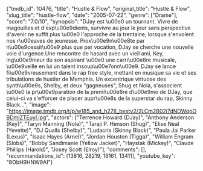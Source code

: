 {"tmdb_id": 10476, "title": "Hustle & Flow", "original_title": "Hustle & Flow", "slug_title": "hustle-flow", "date": "2005-07-22", "genre": ["Drame"], "score": "7.0/10", "synopsis": "DJay est \u00e0 un tournant. Vivre de magouilles et d'exp\u00e9dients, survivre au jour le jour sans perspective d'avenir ne suffit plus \u00e0 l'approche de la trentaine, lorsque s'envolent nos r\u00eaves de jeunesse. Prox\u00e9n\u00e8te par n\u00e9cessit\u00e9 plus que par vocation, DJay se cherche une nouvelle voie d'urgence.Une rencontre de hasard avec un vieil ami, Key, ing\u00e9nieur du son aspirant \u00e0 une carri\u00e8re musicale, \u00e9veille en lui un talent insoup\u00e7onn\u00e9. DJay se lance fi\u00e9vreusement dans le rap free style, mettant en musique sa vie et ses tribulations de hustler de Memphis. Un excentrique virtuose des synth\u00e9s, Shelby, et deux \"gagneuses\", Shug et Nola, s'associent \u00e0 la pr\u00e9paration de la premi\u00e8re d\u00e9mo de DJay, que celui-ci va s'efforcer de placer aupr\u00e8s de la superstar du rap, Skinny Black...", "image": "https://image.tmdb.org/t/p/w185_and_h278_bestv2/2LCm2B02i7dNDWqoOBDmiZTEuyl.jpg", "actors": ["Terrence Howard (DJay)", "Anthony Anderson (Key)", "Taryn Manning (Nola)", "Taraji P. Henson (Shug)", "Elise Neal (Yevette)", "DJ Qualls (Shelby)", "Ludacris (Skinny Black)", "Paula Jai Parker (Lexus)", "Isaac Hayes (Arnel)", "Jordan Houston (Tigga)", "William Engram (Slobs)", "Bobby Sandimanie (Yellow Jacket)", "Haystak (Mickey)", "Claude Phillips (Harold)", "Josey Scott (Elroy)"], "comments": [], "recommandations_id": [13816, 28219, 16161, 13411], "youtube_key": "8ObH9HNW9AI"}